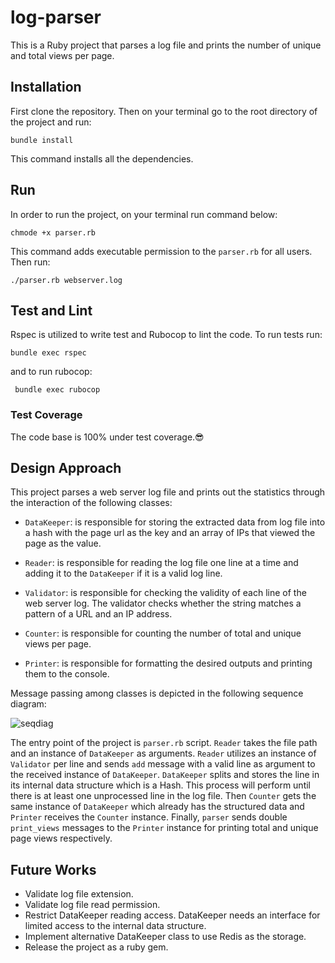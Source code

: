# log-parser

This is a Ruby project that parses a log file and prints the number of unique and total views per page.

## Installation

First clone the repository. Then on your terminal go to the root directory of the project and run:

```
bundle install
```

This command installs all the dependencies.

## Run

In order to run the project, on your terminal run command below:

```
chmode +x parser.rb
```
This command adds executable permission to the `parser.rb` for all users. Then run:

```
./parser.rb webserver.log
```

## Test and Lint

Rspec is utilized to write test and Rubocop to lint the code. To run
tests run:

```
bundle exec rspec
```

and to run rubocop:

```
 bundle exec rubocop
```

### Test Coverage
The code base is 100% under test coverage.😎

## Design Approach
This project parses a web server log file and prints out the statistics through the interaction of the following classes:

* `DataKeeper`: is responsible for storing the extracted data from log file into a hash with the page url as the key and an array of IPs that viewed the page as the value.

* `Reader`: is responsible for reading the log file one line at a time and adding it to the `DataKeeper` if it is a valid log line.

* `Validator`: is responsible for checking the validity of each line of the web server log. The validator checks whether the string matches a pattern of a URL and an IP address.

* `Counter`: is responsible for counting the number of total and unique views per page.

* `Printer`: is responsible for formatting the desired outputs and printing them to the console.

Message passing among classes is depicted in the following sequence diagram:

![seqdiag](https://user-images.githubusercontent.com/85104225/187664593-26ad762e-7218-4c1b-9bf1-b710fc724c90.png)

The entry point of the project is `parser.rb` script. `Reader` takes the file path and an instance of `DataKeeper` as arguments. `Reader` utilizes an instance of `Validator` per line and sends `add` message with a valid line as argument to the received instance of `DataKeeper`. `DataKeeper` splits and stores the line in its internal data structure which is a Hash. This process will perform until there is at least one unprocessed line in the log file.
Then `Counter` gets the same instance of `DataKeeper` which already has the structured data and `Printer` receives the `Counter` instance.
Finally, `parser` sends double `print_views` messages to the `Printer` instance for printing total and unique page views respectively.

## Future Works
* Validate log file extension.
* Validate log file read permission.
* Restrict DataKeeper reading access. DataKeeper needs an interface for limited access to the internal data structure.
* Implement alternative DataKeeper class to use Redis as the storage.
* Release the project as a ruby gem.

